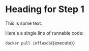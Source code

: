 # Heading for Step 1

This is some text.

Here's a single line of runnable code:

`docker pull influxdb`{{execute}}

